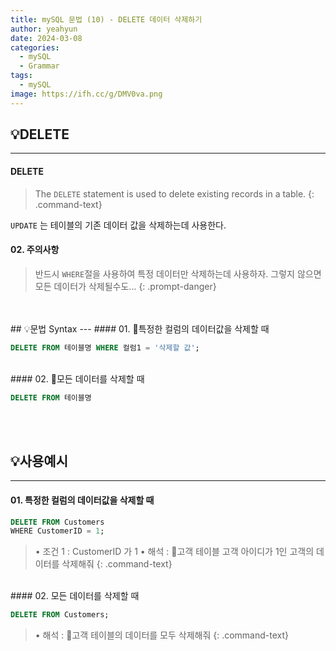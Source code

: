 ```yaml
---
title: mySQL 문법 (10) - DELETE 데이터 삭제하기
author: yeahyun
date: 2024-03-08
categories:
  - mySQL
  - Grammarㅤ
tags:
  - mySQL
image: https://ifh.cc/g/DMV0va.png
---
```

## 💡DELETE
---
#### DELETE

>The `DELETE` statement is used to delete existing records in a table.
{: .command-text}

`UPDATE` 는 테이블의 기존 데이터 값을 삭제하는데 사용한다.

#### 02. 주의사항

>반드시 `WHERE`절을 사용하여 특정 데이터만 삭제하는데 사용하자. 그렇지 않으면 모든 데이터가 삭제될수도...
{: .prompt-danger}

<br>
<br>
## 💡문법 Syntax
---
#### 01. 특정한 컬럼의 데이터값을 삭제할 때

```sql
DELETE FROM 테이블명 WHERE 컬럼1 = '삭제할 값';
```

<br>
#### 02. 모든 데이터를 삭제할 때

```sql
DELETE FROM 테이블명
```
<br>
<br>

## 💡사용예시
---
#### 01. 특정한 컬럼의 데이터값을 삭제할 때

```sql
DELETE FROM Customers
WHERE CustomerID = 1;
```

>• 조건 1 : CustomerID 가 1
>• 해석 : 고객 테이블 고객 아이디가 1인 고객의 데이터를 삭제해줘
{: .command-text}

<br>
#### 02. 모든 데이터를 삭제할 때

```sql
DELETE FROM Customers;
```

>• 해석 : 고객 테이블의 데이터를 모두 삭제해줘
{: .command-text}
